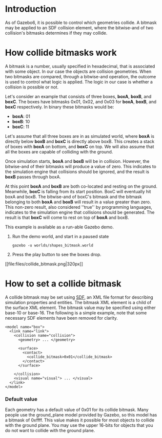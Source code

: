 # Introduction

As of Gazebo6, it is possible to control which geometries collide. A bitmask
may be applied to an SDF collision element, where the bitwise-and of two
collision's bitmasks determines if they may collide.

# How collide bitmasks work

A bitmask is a number, usually specified in hexadecimal, that is associated
with some object. In our case the objects are collision geometries.  When
two bitmasks are compared, through a bitwise-and operation,
the outcome is used to control what logic is applied. The
logic in our case is whether a collision is possible or
not.

Let's consider an example that consists of three boxes, **boxA**, **boxB**,
and **boxC**. The boxes have bitmasks 0x01, 0x02, and 0x03 for **boxA**,
**boxB**, and **boxC** respectively. In binary these bitmasks would be:

  - **boxA**: 01
  - **boxB**: 10
  - **boxC**: 11

Let's assume that all three boxes are in as simulated world, where **boxA**
is directly below **boxB** and **boxC** is directly above boxB. This creates
a stack of boxes with **boxA** on bottom, and **boxC** on top. We will also
assume that all the boxes are capable of colliding with the ground.

Once simulation starts, **boxA** and **boxB** will be in collision. However,
the bitwise-and of their bitmasks will produce a value of zero. This
indicates to the simulation engine that collisions should be ignored,
and the result is **boxB** passes through boxA.

At this point **boxA** and **boxB** are both co-located and resting on the
ground.  Meanwhile, **boxC** is falling from its start position. BoxC will
eventually hit boxA and boxB. The bitwise-and of boxC's bitmask and the
bitmask belonging to both **boxA** and **boxB** will result in a value
greater than zero. This non-zero result, also considered ''true'' by
programming languages, indicates to the simulation engine that collisions
should be generated.  The result is that **boxC** will come to rest on top
of **boxA** and boxB. 

This example is available as a run-able Gazebo demo.

  1. Run the demo world, and start in a paused state

      ~~~
      gazebo -u worlds/shapes_bitmask.world
      ~~~

  1. Press the play button to see the boxes drop.

  [[file:files/collide_bitmask.png|320px]]

# How to set a collide bitmask

A collide bitmask may be set using [SDF](http://sdformat.org), an XML file
format for describing simulation properties and entities. The bitmask XML
element is a child of the surface XML element. The bitmask value may be specified using either base-10 or base-16. The following is a simple example, note that some necessary SDF elements have been removed for clarity.

~~~
<model name="box">
  <link name="link">
    <collision name="collision">
      <geometry> ... </geometry>

      <surface>
        <contact>
          <collide_bitmask>0x01</collide_bitmask>
        </contact>
      </surface>

    </collision>
    <visual name="visual"> ... </visual>
  </link>
</model>
~~~

### Default value

Each geometry has a default value of 0x01 for its collide bitmask. Many
people use the ground_plane model provided by Gazebo, so this model has
a bitmask of 0xffff. This value makes it possible for most objects to
collide with the ground plane. You may use the upper 16-bits for objects
that you do not want to collide with the ground plane.
